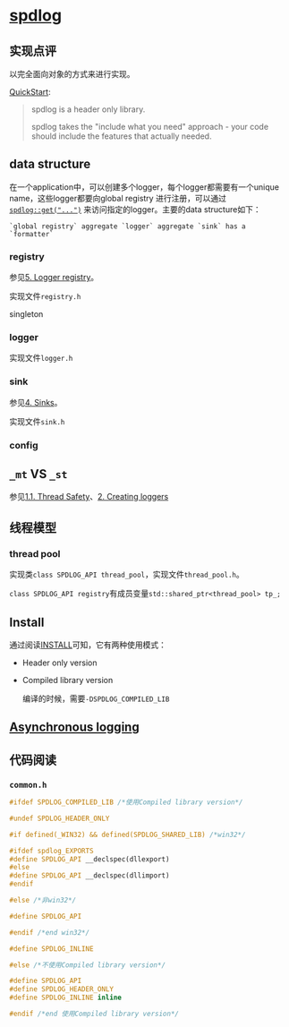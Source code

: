 # [spdlog](https://github.com/gabime/spdlog)

## 实现点评

以完全面向对象的方式来进行实现。

[QuickStart](https://github.com/gabime/spdlog/wiki/1.-QuickStart):

> spdlog is a header only library. 
>
> spdlog takes the "include what you need" approach - your code should include the features that actually needed.

## data structure

在一个application中，可以创建多个logger，每个logger都需要有一个unique name，这些logger都要向global registry 进行注册，可以通过[`spdlog::get("...")`](https://github.com/gabime/spdlog/wiki/2.-Creating-loggers#accessing-loggers-using-spdlogget) 来访问指定的logger。主要的data structure如下：

```
`global registry` aggregate `logger` aggregate `sink` has a `formatter`
```

### registry

参见[5. Logger registry](https://github.com/gabime/spdlog/wiki/5.-Logger-registry)。

实现文件`registry.h`

singleton

### logger

实现文件`logger.h`



### sink

参见[4. Sinks](https://github.com/gabime/spdlog/wiki/4.-Sinks)。

实现文件`sink.h`

### config



## `_mt` VS `_st`

参见[1.1. Thread Safety](https://github.com/gabime/spdlog/wiki/1.1.-Thread-Safety)、[2. Creating loggers](https://github.com/gabime/spdlog/wiki/2.-Creating-loggers)



## 线程模型

### thread pool

实现类`class SPDLOG_API thread_pool`，实现文件`thread_pool.h`。

`class SPDLOG_API registry`有成员变量`std::shared_ptr<thread_pool> tp_;`



## Install

通过阅读[INSTALL](https://github.com/gabime/spdlog/blob/v1.x/INSTALL)可知，它有两种使用模式：

- Header only version

- Compiled library version

  编译的时候，需要`-DSPDLOG_COMPILED_LIB`

## [Asynchronous logging](https://github.com/gabime/spdlog/wiki/6.-Asynchronous-logging)



## 代码阅读



### `common.h`

```c++
#ifdef SPDLOG_COMPILED_LIB /*使用Compiled library version*/

#undef SPDLOG_HEADER_ONLY

#if defined(_WIN32) && defined(SPDLOG_SHARED_LIB) /*win32*/

#ifdef spdlog_EXPORTS
#define SPDLOG_API __declspec(dllexport)
#else
#define SPDLOG_API __declspec(dllimport)
#endif

#else /*非win32*/

#define SPDLOG_API

#endif /*end win32*/

#define SPDLOG_INLINE

#else /*不使用Compiled library version*/

#define SPDLOG_API
#define SPDLOG_HEADER_ONLY
#define SPDLOG_INLINE inline

#endif /*end 使用Compiled library version*/
```

